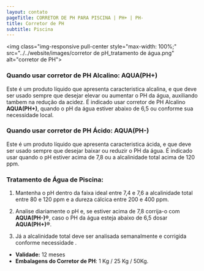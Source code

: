 ```yaml
---
layout: contato
pageTitle: CORRETOR DE PH PARA PISCINA | PH+ | PH- 
title: Corretor de PH
subtitle: Piscina 
---
```


<img class="img-responsive pull-center style="max-width: 100%;" src="../../website/images/corretor de pH_tratamento de água.png" alt="corretor de PH">

### Quando usar corretor de PH Alcalino: **AQUA(PH+)**

Este é um produto líquido que apresenta caracteristica alcalina, e que deve ser usado sempre que desejar elevar ou aumentar o PH da  água, auxiliando tambem na redução da acidez. 
É indicado usar corretor de PH Alcalino **AQUA(PH+)**, quando o pH da água estiver abaixo de 6,5 ou conforme sua necessidade local.
 
### Quando usar corretor de PH Ácido: **AQUA(PH-)**

Este é um produto líquido que apresenta caracteristica ácida, e que deve ser usado sempre que desejar baixar ou reduzir o PH da  água.
É indicado usar quando o pH estiver acima de 7,8 ou a alcalinidade total acima de 120 ppm. 

### Tratamento de Água de Piscina:

1) Mantenha o pH dentro da faixa ideal entre 7,4 e 7,6 a alcalinidade total entre 80 e 120 ppm e a dureza cálcica entre 200 e 400 ppm.

2) Analise diariamente o pH e, se estiver acima de 7,8 corrija-o com **AQUA(PH-)®**, caso o PH da água esteja abaixo de 6,5 dosar **AQUA(PH+)®**.

3) Já a alcalinidade total deve ser analisada semanalmente e corrigida conforme necessidade  .

 
- **Validade:** 12 meses
- **Embalagens do Corretor de PH**: 1 Kg / 25 Kg / 50Kg.
                                                                                                                                                     
                                                                                                                                                     
                                                                                                                                                     


